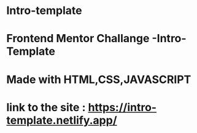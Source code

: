 # Intro-template

# Frontend Mentor Challange -Intro-Template

# Made with HTML,CSS,JAVASCRIPT

# link to the site : https://intro-template.netlify.app/
 
